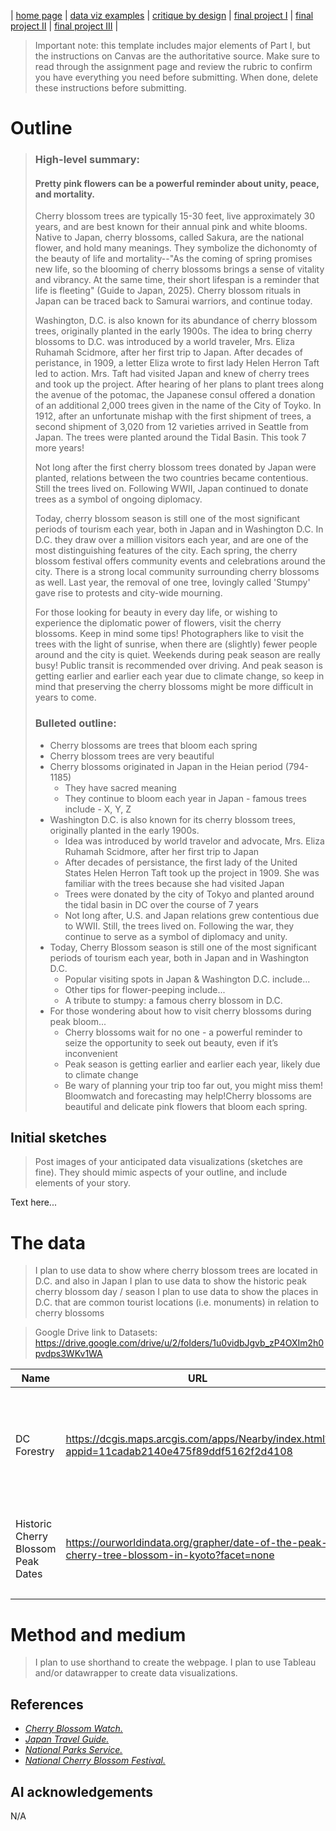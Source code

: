 | [home page](https://cmustudent.github.io/tswd-portfolio-templates/) | [data viz examples](dataviz-examples) | [critique by design](critique-by-design) | [final project I](final-project-part-one) | [final project II](final-project-part-two) | [final project III](final-project-part-three) |


> Important note: this template includes major elements of Part I, but the instructions on Canvas are the authoritative source.  Make sure to read through the assignment page and review the rubric to confirm you have everything you need before submitting.  When done, delete these instructions before submitting.

# Outline
> ### High-level summary:
> #### Pretty pink flowers can be a powerful reminder about unity, peace, and mortality.
> Cherry blossom trees are typically 15-30 feet, live approximately 30 years, and are best known for their annual pink and white blooms. Native to Japan, cherry blossoms, called Sakura, are the national flower, and hold many meanings. They symbolize the dichonomty of the beauty of life and mortality--"As the coming of spring promises new life, so the blooming of cherry blossoms brings a sense of vitality and vibrancy. At the same time, their short lifespan is a reminder that life is fleeting" (Guide to Japan, 2025). Cherry blossom rituals in Japan can be traced back to Samurai warriors, and continue today.
>
> Washington, D.C. is also known for its abundance of cherry blossom trees, originally planted in the early 1900s. The idea to bring cherry blossoms to D.C. was introduced by a world traveler, Mrs. Eliza Ruhamah Scidmore, after her first trip to Japan. After decades of peristance, in 1909, a letter Eliza wrote to first lady Helen Herron Taft led to action. Mrs. Taft had visited Japan and knew of cherry trees and took up the project. After hearing of her plans to plant trees along the avenue of the potomac, the Japanese consul offered a donation of an additional 2,000 trees given in the name of the City of Toyko. In 1912, after an unfortunate mishap with the first shipment of trees, a second shipment of 3,020 from 12 varieties arrived in Seattle from Japan. The trees were planted around the Tidal Basin. This took 7 more years!
> 
> Not long after the first cherry blossom trees donated by Japan were planted, relations between the two countries became contentious. Still the trees lived on. Following WWII, Japan continued to donate trees as a symbol of ongoing diplomacy.
>
> Today, cherry blossom season is still one of the most significant periods of tourism each year, both in Japan and in Washington D.C. In D.C. they draw over a million visitors each year, and are one of the most distinguishing features of the city. Each spring, the cherry blossom festival offers community events and celebrations around the city. There is a strong local community surrounding cherry blossoms as well. Last year, the removal of one tree, lovingly called 'Stumpy' gave rise to protests and city-wide mourning.
>
> For those looking for beauty in every day life, or wishing to experience the diplomatic power of flowers, visit the cherry blossoms. Keep in mind some tips! Photographers like to visit the trees with the light of sunrise, when there are (slightly) fewer people around and the city is quiet. Weekends during peak season are really busy! Public transit is recommended over driving. And peak season is getting earlier and earlier each year due to climate change, so keep in mind that preserving the cherry blossoms might be more difficult in years to come. 
>
> ### Bulleted outline:
> - Cherry blossoms are trees that bloom each spring
> - Cherry blossom trees are very beautiful
> - Cherry blossoms originated in Japan in the Heian period (794-1185)
>   - They have sacred meaning
>   - They continue to bloom each year in Japan - famous trees include - X, Y, Z
> - Washington D.C. is also known for its cherry blossom trees, originally planted in the early 1900s.
>   - Idea was introduced by world travelor and advocate, Mrs. Eliza Ruhamah Scidmore, after her first trip to Japan
>   - After decades of persistance, the first lady of the United States Helen Herron Taft took up the project in 1909. She was familiar with the trees because she had visited Japan
>   - Trees were donated by the city of Tokyo and planted around the tidal basin in DC over the course of 7 years
>   - Not long after, U.S. and Japan relations grew contentious due to WWII. Still, the trees lived on. Following the war, they continue to serve as a symbol of diplomacy and unity.
> - Today, Cherry Blossom season is still one of the most significant periods of tourism each year, both in Japan and in Washington D.C.
>   - Popular visiting spots in Japan & Washington D.C. include...
>   - Other tips for flower-peeping include...
>   - A tribute to stumpy: a famous cherry blossom in D.C.
> - For those wondering about how to visit cherry blossoms during peak bloom...
>   - Cherry blossoms wait for no one - a powerful reminder to seize the opportunity to seek out beauty, even if it’s inconvenient
>   - Peak season is getting earlier and earlier each year, likely due to climate change
>   - Be wary of planning your trip too far out, you might miss them! Bloomwatch and forecasting may help!Cherry blossoms are beautiful and delicate pink flowers that bloom each spring.

## Initial sketches
> Post images of your anticipated data visualizations (sketches are fine). They should mimic aspects of your outline, and include elements of your story.  

Text here...

# The data
> I plan to use data to show where cherry blossom trees are located in D.C. and also in Japan
> I plan to use data to show the historic peak cherry blossom day / season
> I plan to use data to show the places in D.C. that are common tourist locations (i.e. monuments) in relation to cherry blossoms

> Google Drive link to Datasets: https://drive.google.com/drive/u/2/folders/1u0vidbJgvb_zP4OXIm2h0pvdps3WKv1WA

| Name | URL | Description |
|------|-----|-------------|
| DC Forestry     |  https://dcgis.maps.arcgis.com/apps/Nearby/index.html?appid=11cadab2140e475f89ddf5162f2d4108   |   Map of cherry blossom trees located in the District of Columbia, by type          |
| Historic Cherry Blossom Peak Dates    | https://ourworldindata.org/grapher/date-of-the-peak-cherry-tree-blossom-in-kyoto?facet=none     | Date of peak cherry blossom season in Japan, 812-2024            |
|      |     |             |

# Method and medium
> I plan to use shorthand to create the webpage. 
> I plan to use Tableau and/or datawrapper to create data visualizations. 

## References
- [_Cherry Blossom Watch._](https://cherryblossomwatch.com/stumpy/)
- [_Japan Travel Guide._](https://www.jal.co.jp/ar/en/guide-to-japan/experiences/cherry-blossom/what-do-cherry-blossoms-represent/index.html)
- [_National Parks Service._](https://www.nps.gov/featurecontent/cherryblossom/history-of-the-cherry-trees.html)
- [_National Cherry Blossom Festival._](https://nationalcherryblossomfestival.org/all-events/)



## AI acknowledgements
N/A
